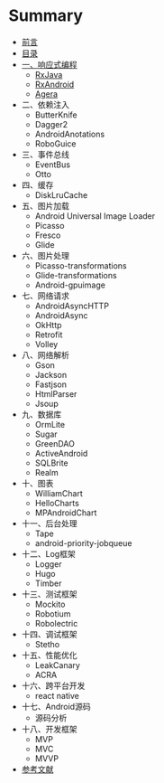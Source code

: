 # Summary

* [前言](Preface.md)
* [目录](Preface.md)
* [一、响应式编程](Chapter01/Reactive_Programming.md)
    * [RxJava](Chapter01/RxJava.md)
    * [RxAndroid](Chapter01/RxAndroid.md)
    * [Agera](Chapter01/Agera.md)
* 二、依赖注入
    * ButterKnife
    * Dagger2
    * AndroidAnotations
    * RoboGuice
* 三、事件总线
    * EventBus
    * Otto
* 四、缓存
    * DiskLruCache
* 五、图片加载
    * Android Universal Image Loader
    * Picasso
    * Fresco
    * Glide
* 六、图片处理
    * Picasso-transformations
    * Glide-transformations
    * Android-gpuimage
* 七、网络请求
    * AndroidAsyncHTTP
    * AndroidAsync
    * OkHttp
    * Retrofit
    * Volley
* 八、网络解析
    * Gson
    * Jackson
    * Fastjson
    * HtmlParser
    * Jsoup
* 九、数据库
    * OrmLite
    * Sugar
    * GreenDAO
    * ActiveAndroid
    * SQLBrite
    * Realm
* 十、图表
    * WilliamChart
    * HelloCharts
    * MPAndroidChart
* 十一、后台处理
    * Tape
    * android-priority-jobqueue
* 十二、Log框架
    * Logger
    * Hugo
    * Timber
* 十三、测试框架
    * Mockito
    * Robotium
    * Robolectric
* 十四、调试框架
    * Stetho
* 十五、性能优化
    * LeakCanary
    * ACRA
* 十六、跨平台开发
    * react native
* 十七、Android源码
    * 源码分析
* 十八、开发框架
    * MVP
    * MVC
    * MVVP
* [参考文献](can_kao_wen_xian.md)

